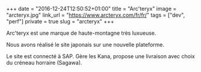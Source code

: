 +++
date = "2016-12-24T12:50:52+01:00"
title = "Arc'teryx"
image = "arcteryx.jpg"
link_url = "https://www.arcteryx.com/fr/fr/"
tags = ["dev", "perf"]
private = true
slug = "arcteryx"
+++

Arc'teryx est une marque de haute-montagne très luxueuse.

Nous avons réalisé le site japonais sur une nouvelle plateforme.

Le site est connecté à SAP. Gère les Kana, propose une livraison avec choix du créneau horraire (Sagawa).

